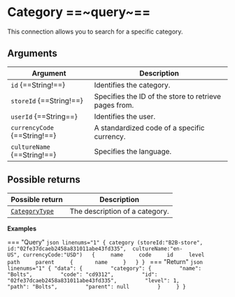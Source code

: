 # Category ==~query~==

This connection allows you to search for a specific category.

## Arguments

| Argument                     	| Description                                             	|
|------------------------------	|-------------------------------------------------------	|
| `id` {==String!==}           	| Identifies the category.                              	|
| `storeId` {==String!==}      	| Specifies the ID of the store to retrieve pages from. 	|
| `userId` {==String==}        	| Identifies the user.                                  	|
| `currencyCode` {==String!==} 	| A standardized code of a specific currency.           	|
| `cultureName` {==String!==}  	| Specifies the language.                               	|

## Possible returns

| Possible return                                                       	| Description                    	|
|-----------------------------------------------------------------------	|--------------------------------	|
| [`CategoryType`](../objects/category/CategoryType.md)                 	| The description of a category. 	|

**Examples**

=== "Query" 
    ```json linenums="1"
    {
        category (storeId:"B2B-store",
        id:"02fe37dcaeb2458a831011abe43fd335", 
        cultureName:"en-US", currencyCode:"USD")  
        {    
            name    
            code    
            id    
            level    
            path    
            parent    
            {      
                name    
            }  
        }
    }
    ```
=== "Return"
    ```json linenums="1"
    {
        "data": {
            "category": {
            "name": "Bolts",
            "code": "cd9312",
            "id": "02fe37dcaeb2458a831011abe43fd335",
            "level": 1,
            "path": "Bolts",
            "parent": null
            }
        }
    }
    ```
